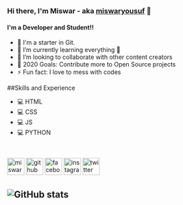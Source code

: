 ### Hi there, I'm Miswar - aka [miswaryousuf] 👋
#### I'm a Developer and Student!!

- 🔭 I'm a starter in Git.
- 🌱 I’m currently learning everything 🤣
- 👯 I’m looking to collaborate with other content creators
- 🥅 2020 Goals: Contribute more to Open Source projects
- ⚡ Fun fact: I love to mess with codes

##Skills and Experience
* 💻 HTML
* 💻 CSS
* 💻 JS
* 💻 PYTHON

<br>

[<img src='https://miswaryousuf.github.io/img/webicon.png' alt='miswaryousuf' height='40'>](http://miswaryousuf.github.io/)  [<img src='https://cdn.jsdelivr.net/npm/simple-icons@3.0.1/icons/github.svg' alt='github' height='40'>](https://github.com/miswaryousuf)  [<img src='https://cdn.jsdelivr.net/npm/simple-icons@3.0.1/icons/facebook.svg' alt='facebook' height='40'>](https://www.facebook.com/miswaryt)  [<img src='https://cdn.jsdelivr.net/npm/simple-icons@3.0.1/icons/instagram.svg' alt='instagram' height='40'>](https://www.instagram.com/miswaryousuf/)  [<img src='https://cdn.jsdelivr.net/npm/simple-icons@3.0.1/icons/twitter.svg' alt='twitter' height='40'>](https://twitter.com/miswaryt)  

![GitHub stats](https://github-readme-stats.vercel.app/api?username=miswaryousuf&show_icons=true&hide=prs,strs)  
--
[miswaryousuf]: http://miswaryousuf.github.io/
